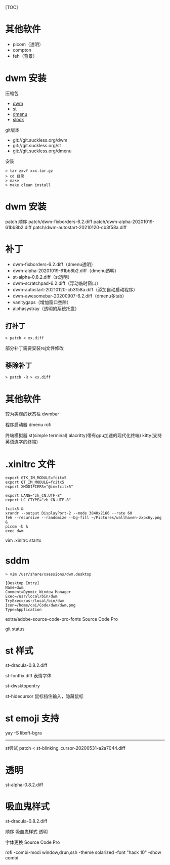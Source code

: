 [TOC]

# 其他软件
+ picom（透明）
+ compton
+ feh（背景）

# dwm 安装
压缩包
+ [dwm](https://dl.suckless.org/dwm/dwm-6.2.tar.gz)
+ [st](https://dl.suckless.org/st/st-0.8.4.tar.gz)
+ [dmenu](https://dl.suckless.org/tools/dmenu-5.0.tar.gz)
+ [slock](https://dl.suckless.org/tools/slock-1.4.tar.gz)

git版本
+ git://git.suckless.org/dwm
+ git://git.suckless.org/st
+ git://git.suckless.org/dmenu

安装
```
> tar zxvf xxx.tar.gz
> cd 目录
> make
> make clean install
```

# dwm 安装

patch 顺序
patch/dwm-fixborders-6.2.diff
patch/dwm-alpha-20201019-61bb8b2.diff
patch/dwm-autostart-20210120-cb3f58a.diff









# 补丁
+ dwm-fixborders-6.2.diff（dmenu透明）
+ dwm-alpha-20201019-61bb8b2.diff（dmenu透明）
+ st-alpha-0.8.2.diff（st透明）
+ dwm-scratchpad-6.2.diff（浮动临时窗口）
+ dwm-autostart-20210120-cb3f58a.diff（添加自动启动程序）
+ dwm-awesomebar-20200907-6.2.diff（dmenu多tab）
+ vanitygaps（增加窗口空隙）
+ alphasystray（透明的系统托盘）

## 打补丁
```
> patch < xx.diff
```
部分补丁需要安装rej文件修改
## 移除补丁
```
> patch -R > xx.diff
```

# 其他软件

较为美观的状态栏
dwmbar

程序启动器
dmenu
rofi

终端模拟器
st(simple terminal)
alacritty(带有gpu加速的现代化终端)
kitty(支持英语连字的终端)

# .xinitrc 文件
```
export GTK_IM_MODULE=fcitx5
export QT_IM_MODULE=fcitx5
export XMODIFIERS="@im=fcitx5"

export LANG="zh_CN.UTF-8"
export LC_CTYPE="zh_CN.UTF-8"

fcitx5 &
xrandr --output DisplayPort-2 --mode 3840x2160 --rate 60
feh --recursive --randomize --bg-fill ~/Pictures/wallhaven-zxpx6y.png &
picom -b &
exec dwm
```

vim .xinitrc
startx


# sddm
```
> vim /usr/share/xsessions/dwm.desktop

[Desktop Entry]
Name=dwm
Comment=Dynmic Window Manager
Exec=/usr/local/bin/dwm
TryExec=/usr/local/bin/dwm
Icon=/home/cai/Code/dwm/dwm.png
Type=Application
```


extra/adobe-source-code-pro-fonts
Source Code Pro

git status


# st 样式
st-dracula-0.8.2.diff


st-fontfix.diff 表情字体

st-dwsktopentry

st-hidecursor 鼠标挡住输入，隐藏鼠标



# st emoji 支持
yay -S libxft-bgra


----


st尝试
patch < st-blinking_cursor-20200531-a2a7044.diff 
# 透明
st-alpha-0.8.2.diff
# 吸血鬼样式
st-dracula-0.8.2.diff


顺序
吸血鬼样式
透明


字体更换
Source Code Pro



rofi -combi-modi window,drun,ssh -theme solarized -font "hack 10" -show combi